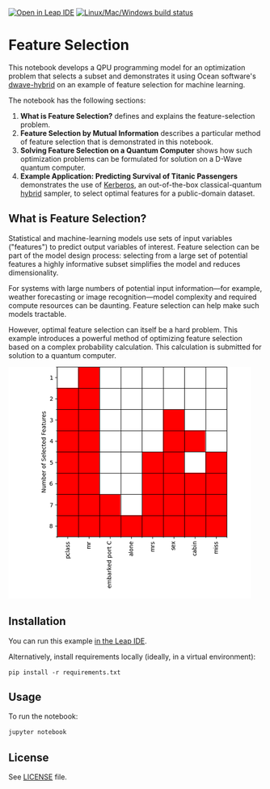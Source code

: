 [![Open in Leap IDE](
  https://cdn-assets.cloud.dwavesys.com/shared/latest/badges/leapide.svg)](
  https://ide.dwavesys.io/#https://github.com/dwave-examples/feature-selection-notebook)
[![Linux/Mac/Windows build status](
  https://circleci.com/gh/dwave-examples/feature-selection-notebook.svg?style=shield)](
  https://circleci.com/gh/dwave-examples/feature-selection-notebook)

# Feature Selection

This notebook develops a QPU programming model for an optimization problem that
selects a subset and demonstrates it using Ocean software's
[dwave-hybrid](https://docs.ocean.dwavesys.com/en/stable/docs_hybrid/sdk_index.html)
on an example of feature selection for machine learning.

The notebook has the following sections:

1. **What is Feature Selection?** defines and explains the feature-selection problem.
2. **Feature Selection by Mutual Information** describes a particular method of
   feature selection that is demonstrated in this notebook.
3. **Solving Feature Selection on a Quantum Computer** shows how such optimization
   problems can be formulated for solution on a D-Wave quantum computer.
4. **Example Application: Predicting Survival of Titanic Passengers** demonstrates
   the use of
   [Kerberos](https://docs.ocean.dwavesys.com/en/stable/docs_hybrid/reference/reference.html),
   an out-of-the-box classical-quantum
   [hybrid](https://docs.ocean.dwavesys.com/en/stable/docs_hybrid/sdk_index.html)
   sampler, to select optimal features for a public-domain dataset.

## What is Feature Selection?

Statistical and machine-learning models use sets of input variables ("features")
to predict output variables of interest. Feature selection can be part of the model
design process: selecting from a large set of potential features a highly informative
subset simplifies the model and reduces dimensionality.

For systems with large numbers of potential input information&mdash;for example,
weather forecasting or image recognition&mdash;model complexity and required compute
resources can be daunting. Feature selection can help make such models tractable.

However, optimal feature selection can itself be a hard problem. This example
introduces a powerful method of optimizing feature selection based on a complex
probability calculation. This calculation is submitted for solution to a quantum
computer.

![Example Solution](images/feature_selection_titanic.png)

## Installation

You can run this example
[in the Leap IDE](https://ide.dwavesys.io/#https://github.com/dwave-examples/feature-selection-notebook).

Alternatively, install requirements locally (ideally, in a virtual environment):

    pip install -r requirements.txt

## Usage

To run the notebook:

```bash
jupyter notebook
```

## License

See [LICENSE](LICENSE.md) file.
